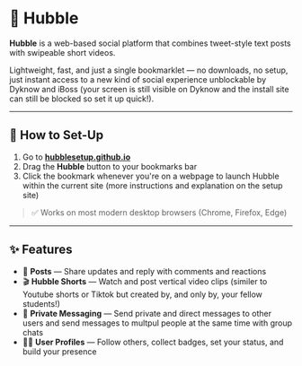 # 🌌 Hubble

**Hubble** is a web-based social platform that combines tweet-style text posts with swipeable short videos.

Lightweight, fast, and just a single bookmarklet — no downloads, no setup, just instant access to a new kind of social experience unblockable by Dyknow and iBoss (your screen is still visible on Dyknow and the install site can still be blocked so set it up quick!).

---

## 🚀 How to Set-Up

1. Go to **[hubblesetup.github.io](https://hubblesetup.github.io)**
2. Drag the **Hubble** button to your bookmarks bar
3. Click the bookmark whenever you're on a webpage to launch Hubble within the current site
(more instructions and explanation on the setup site)
> ✅ Works on most modern desktop browsers (Chrome, Firefox, Edge)

---

## ✨ Features

- 📢 **Posts** — Share updates and reply with comments and reactions
- 🎬 **Hubble Shorts** — Watch and post vertical video clips (similer to Youtube shorts or Tiktok but created by, and only by, your fellow students!)
- 💬 **Private Messaging** — Send private and direct messages to other users and send messages to multpul people at the same time with group chats
- 🧑‍🚀 **User Profiles** — Follow others, collect badges, set your status, and build your presence
